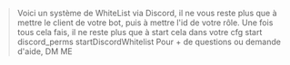 > Voici un système de WhiteList via Discord, il ne vous reste plus que à mettre le client de votre bot, puis à mettre l'id de votre rôle.
Une fois tous cela fais, il ne reste plus que à start cela dans votre cfg
> start discord_perms
> startDiscordWhitelist
> Pour + de questions ou demande d'aide, DM ME

